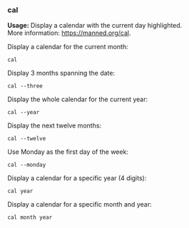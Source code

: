 ### cal

**Usage:** Display a calendar with the current day highlighted. <br />
More information: https://manned.org/cal. <br />

Display a calendar for the current month:

```
cal
```

Display 3 months spanning the date:

```
cal --three
```

Display the whole calendar for the current year:

```
cal --year
```

Display the next twelve months:

```
cal --twelve
```

Use Monday as the first day of the week:

```
cal --monday
```

Display a calendar for a specific year (4 digits):

```
cal year
```

Display a calendar for a specific month and year:

```
cal month year
```
